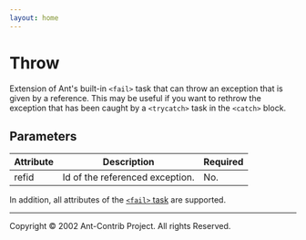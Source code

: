 ```yaml
---
layout: home
---
```

Throw
=====

Extension of Ant's built-in `<fail>` task that can throw an exception that is given by a reference. This may be useful if you want to rethrow the exception that has been caught by a `<trycatch>` task in the `<catch>` block.

Parameters
----------

| Attribute | Description                     | Required |
|-----------|---------------------------------|----------|
| refid     | Id of the referenced exception. | No.      |

In addition, all attributes of the [`<fail>` task](http://jakarta.apache.org/ant/manual/CoreTasks/fail.html) are supported.

------------------------------------------------------------------------

Copyright © 2002 Ant-Contrib Project. All rights Reserved.
